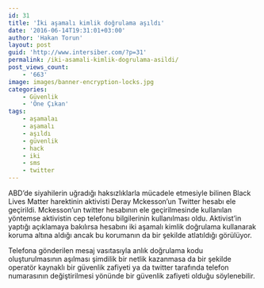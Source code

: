 ```yaml
---
id: 31
title: 'İki aşamalı kimlik doğrulama aşıldı'
date: '2016-06-14T19:31:01+03:00'
author: 'Hakan Torun'
layout: post
guid: 'http://www.intersiber.com/?p=31'
permalink: /iki-asamali-kimlik-dogrulama-asildi/
post_views_count:
    - '663'
image: images/banner-encryption-locks.jpg
categories:
    - Güvenlik
    - 'Öne Çıkan'
tags:
    - aşamalaı
    - aşamalı
    - aşıldı
    - güvenlik
    - hack
    - iki
    - sms
    - twitter
---
```


ABD’de siyahilerin uğradığı haksızlıklarla mücadele etmesiyle bilinen Black Lives Matter harektinin aktivisti Deray Mckesson’un Twitter hesabı ele geçirildi. Mckesson’un twitter hesabının ele geçirilmesinde kullanılan yöntemse aktivistin cep telefonu bilgilerinin kullanılması oldu. Aktivist’in yaptığı açıklamaya bakılırsa hesabını iki aşamalı kimlik doğrulama kullanarak koruma altına aldığı ancak bu korumanın da bir şekilde atlatıldığı görülüyor.

Telefona gönderilen mesaj vasıtasıyla anlık doğrulama kodu oluşturulmasının aşılması şimdilik bir netlik kazanmasa da bir şekilde operatör kaynaklı bir güvenlik zafiyeti ya da twitter tarafında telefon numarasının değiştirilmesi yönünde bir güvenlik zafiyeti olduğu söylenebilir.